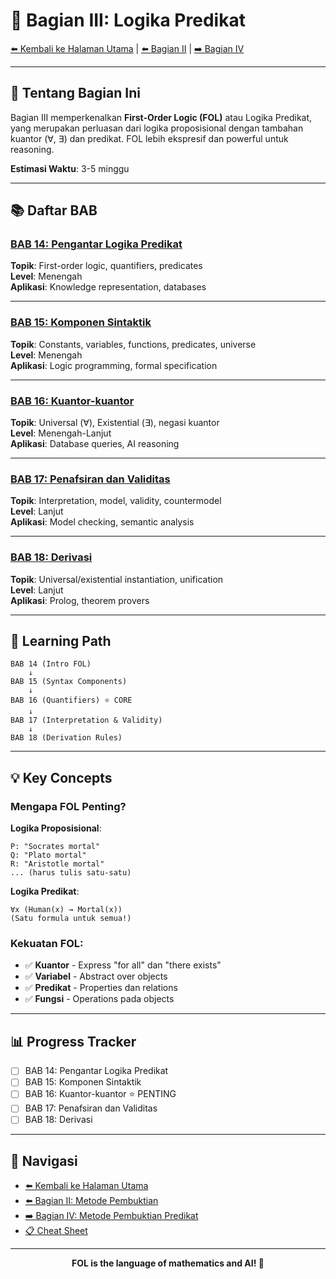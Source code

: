 # 📙 Bagian III: Logika Predikat

[⬅️ Kembali ke Halaman Utama](../README.md) | [⬅️ Bagian II](../Bagian-II-Metode-Pembuktian/README.md) | [➡️ Bagian IV](../Bagian-IV-Metode-Pembuktian-Predikat/README.md)

---

## 📖 Tentang Bagian Ini

Bagian III memperkenalkan **First-Order Logic (FOL)** atau Logika Predikat, yang merupakan perluasan dari logika proposisional dengan tambahan kuantor (∀, ∃) dan predikat. FOL lebih ekspresif dan powerful untuk reasoning.

**Estimasi Waktu**: 3-5 minggu

---

## 📚 Daftar BAB

### [BAB 14: Pengantar Logika Predikat](BAB-14-Pengantar-Logika-Predikat.md)
**Topik**: First-order logic, quantifiers, predicates  
**Level**: Menengah  
**Aplikasi**: Knowledge representation, databases

---

### [BAB 15: Komponen Sintaktik](BAB-15-Komponen-Sintaktik.md)
**Topik**: Constants, variables, functions, predicates, universe  
**Level**: Menengah  
**Aplikasi**: Logic programming, formal specification

---

### [BAB 16: Kuantor-kuantor](BAB-16-Kuantor.md)
**Topik**: Universal (∀), Existential (∃), negasi kuantor  
**Level**: Menengah-Lanjut  
**Aplikasi**: Database queries, AI reasoning

---

### [BAB 17: Penafsiran dan Validitas](BAB-17-Penafsiran-Validitas.md)
**Topik**: Interpretation, model, validity, countermodel  
**Level**: Lanjut  
**Aplikasi**: Model checking, semantic analysis

---

### [BAB 18: Derivasi](BAB-18-Derivasi.md)
**Topik**: Universal/existential instantiation, unification  
**Level**: Lanjut  
**Aplikasi**: Prolog, theorem provers

---

## 🎯 Learning Path

```
BAB 14 (Intro FOL)
    ↓
BAB 15 (Syntax Components)
    ↓
BAB 16 (Quantifiers) ⭐ CORE
    ↓
BAB 17 (Interpretation & Validity)
    ↓
BAB 18 (Derivation Rules)
```

---

## 💡 Key Concepts

### Mengapa FOL Penting?

**Logika Proposisional**:
```
P: "Socrates mortal"
Q: "Plato mortal"
R: "Aristotle mortal"
... (harus tulis satu-satu)
```

**Logika Predikat**:
```
∀x (Human(x) → Mortal(x))
(Satu formula untuk semua!)
```

### Kekuatan FOL:

- ✅ **Kuantor** - Express "for all" dan "there exists"
- ✅ **Variabel** - Abstract over objects
- ✅ **Predikat** - Properties dan relations
- ✅ **Fungsi** - Operations pada objects

---

## 📊 Progress Tracker

- [ ] BAB 14: Pengantar Logika Predikat
- [ ] BAB 15: Komponen Sintaktik
- [ ] BAB 16: Kuantor-kuantor ⭐ PENTING
- [ ] BAB 17: Penafsiran dan Validitas
- [ ] BAB 18: Derivasi

---

## 🔗 Navigasi

- [⬅️ Kembali ke Halaman Utama](../README.md)
- [⬅️ Bagian II: Metode Pembuktian](../Bagian-II-Metode-Pembuktian/README.md)
- [➡️ Bagian IV: Metode Pembuktian Predikat](../Bagian-IV-Metode-Pembuktian-Predikat/README.md)
- [📋 Cheat Sheet](../CHEAT_SHEET.md)

---

<div align="center">

**FOL is the language of mathematics and AI! 🚀**

</div>
